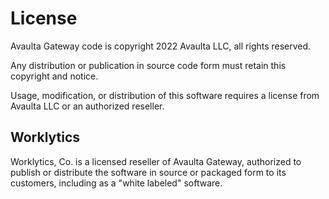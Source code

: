 # License

Avaulta Gateway code is copyright 2022 Avaulta LLC, all rights reserved.

Any distribution or publication in source code form must retain this copyright and notice.

Usage, modification, or distribution of this software requires a license from Avaulta LLC or an
authorized reseller.

## Worklytics

Worklytics, Co. is a licensed reseller of Avaulta Gateway, authorized to publish or distribute the
software in source or packaged form to its customers, including as a "white labeled" software.




